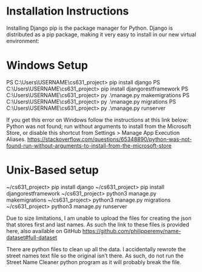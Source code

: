 # Installation Instructions

Installing Django
pip is the package manager for Python. Django is distributed as a pip package, making it very easy to install in our new virtual environment:

# Windows Setup
PS C:\Users\USERNAME\cs631_project> pip install django
PS C:\Users\USERNAME\cs631_project> pip install djangorestframework
PS C:\Users\USERNAME\cs631_project> py .\manage.py makemigrations
PS C:\Users\USERNAME\cs631_project> py .\manage.py migrations
PS C:\Users\USERNAME\cs631_project> py .\manage.py runserver

If you get this error on Windows follow the instructions at this link below:
Python was not found; run without arguments to install from the Microsoft Store, or disable this shortcut from Settings > Manage App Execution Aliases.
https://stackoverflow.com/questions/65348890/python-was-not-found-run-without-arguments-to-install-from-the-microsoft-store

# Unix-Based setup
~/cs631_project> pip install django
~/cs631_project> pip install djangorestframework
~/cs631_project> python3 manage.py makemigrations
~/cs631_project> python3 manage.py migrations
~/cs631_project> python3 manage.py runserver


Due to size limitations, I am unable to upload the files for creating the json that stores first and last names. As such the link to these files is provided here, also available on GitHub https://github.com/philipperemy/name-dataset#full-dataset

There are python files to clean up all the data. I accidentally rewrote the street names text file so the original isn’t there. As such, do not run the Street Name Cleaner python program as it will probably break the file.
